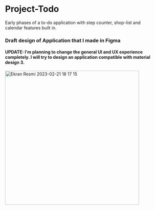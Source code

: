 # Project-Todo
Early phases of a to-do application with step counter, shop-list and calendar features built in.

### Draft design of Application that I made in Figma

#### UPDATE: I'm planning to change the general UI and UX experience completely. I will try to design an application compatible with material design 3. 

<img width="438" alt="Ekran Resmi 2023-02-21 18 17 15" src="https://user-images.githubusercontent.com/69902076/220384985-73fbd1e1-3935-4557-bcda-5f27d1090c49.png">
